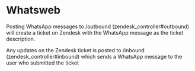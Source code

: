 Whatsweb
================

Posting WhatsApp messages to /outbound (zendesk_controller#outbound) will create a ticket on Zendesk with the WhatsApp message as the ticket description.

Any updates on the Zendesk ticket is posted to /inbound (zendesk_controller#inbound) which sends a WhatsApp message to the user who submitted the ticket